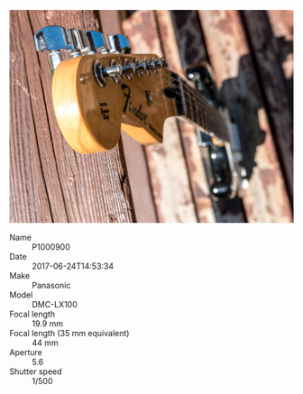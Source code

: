 [![P1000900](/photos/hd/P1000900.jpg)](/photos/full/P1000900.jpg?raw=true)

<dl>
  <dt>Name</dt>
  <dd>P1000900</dd>
  <dt>Date</dt>
  <dd>2017-06-24T14:53:34</dd>
  <dt>Make</dt>
  <dd>Panasonic</dd>
  <dt>Model</dt>
  <dd>DMC-LX100</dd>
  <dt>Focal length</dt>
  <dd>19.9 mm</dd>
  <dt>Focal length (35 mm equivalent)</dt>
  <dd>44 mm</dd>
  <dt>Aperture</dt>
  <dd>5.6</dd>
  <dt>Shutter speed</dt>
  <dd>1/500</dd>
</dl>
